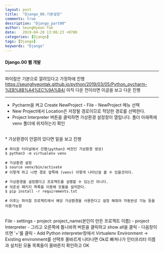 ```yaml
---
layout: post
title:  "Django_00.기본설정"
comments: true
description: "Django_part00"
author: SeungHyeon Tak
date:   2019-04-20 13:06:23 +0700
categories: [Django]
tags: [Django]
keywords: "Django"
---
```

#### Django.00 웹 개발
*****
파이참은 기본으로 깔려있다고 가정하에 진행
<https://seunghyeontak.github.io/python/2019/03/05/Python_pycharm-%EB%8B%A4%EC%9A%B4/>
아직 다운 전이라면 이글을 보고 다운 진행
*****

* Pycharm을 켜고 Create NewProject - File - NewProject 메뉴 선택
* New Project에서 Location은 저장될 경로이므로 적당한 경로를 선택한다.
* Project Interpreter 버튼을 클릭하면 가상환경 설정창이 열립니다. 폴더 아래쪽에 venv 폴더에 위치하는지 확인
<br>
* 가상환경이 안깔려 있다면 밑을 보고 진행

```
# 파이참 터미널에서 진행(python3 버전인 가상환경 생성)
$ python3 -m virtualenv venv

# 가상환경 설정
$ source venv/bin/activate
# 이렇게 하고 나면 경로 앞쪽에 (venv) 이렇게 나타난걸 볼 수 있을것이다.

# 가상환경을 설정했다고 프로젝트를 실행할 수 있는건 아니다.
# 의존성 패키지 목록을 이용해 모듈을 설치한다.
$ pip install -r requirements.txt

# 이후는 파이참 프로젝트에서 해당 가상환경을 사용한다고 설정 해줘야 자동완성 기능 등을 이용가능함
```

<br>
File - settings - project: project_name(본인이 만든 프로젝트 이름) - project Interpreter - 그리고 오른쪽에 톱니바퀴 버튼을 클릭하고 show all을 클릭 - 다음창이 뜨면 '+'를 클릭 - Add Python interpreter창에서 Virtualenv Environment -> Existing environment를 선택후 올바르게 나타나면 Ok로 빠져나가 인터프리터 이름과 설치된 모듈 목록들이 올바른지 확인하고 OK
<br>
